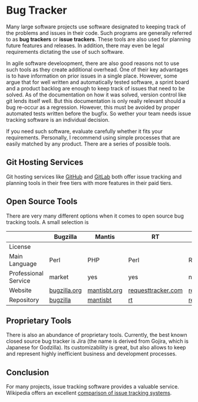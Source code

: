 # Bug Tracker

Many large software projects use software designated to keeping track of the
problems and issues in their code. Such programs are generally referred to as
**bug trackers** or **issue trackers**. These tools are also used for
planning future features and releases. In addition, there may
even be legal requirements dictating the use of such software.

In agile software develoopment, there are also good reasons not to use
such tools as they create additional overhead. One of their key advantages
is to have information on prior issues in a single place. However,
some argue that for well written and automatically tested software,
a sprint board and a product backlog are enough to keep track of issues that
need to be solved. As of the documentation on how it was solved, version
control like git lends itself well. But this documentation is only really
relevant should a bug re-occur as a regression. However, this must be
avoided by proper automated tests written before the bugfix. So wether your
team needs issue tracking software is an individual decision.

If you need such software, evaluate carefully whether it fits your
requirements. Personally, I recommend using simple processes that are
easily matched by any product. There are a series of possible tools.


## Git Hosting Services
Git hosting services like [GitHub](https://github.com/) and
[GitLab](https://gitlab.com/) both offer issue tracking and
planning tools in their free tiers with more features in their paid tiers.


## Open Source Tools
There are very many different options when it comes to open source bug
tracking tools. A small selection is

|                      | Bugzilla | Mantis |       RT | Redmine |
| -------------------- | -------- | ------ | -------- | ------- |
| License              |
| Main Language        |     Perl |    PHP |     Perl |    Ruby |
| Professional Service |   market |    yes |      yes |      no |
| Website              | [bugzilla.org][bugzilla] | [mantisbt.org][mantis] | [requesttracker.com][rt] | [redmine.org][redmine] |
| Repository           | [bugzilla][bugzilla-repo] | [mantisbt][mantis-repo] |  [rt][rt-repo] | [redmine][redmine-repo] |


[bugzilla]: https://www.bugzilla.org/ "Bugzilla"
[bugzilla-repo]: https://github.com/bugzilla/bugzilla "Bugzilla repo"
[mantis]: https://mantisbt.org/ "MantisBT"
[mantis-repo]: https://github.com/mantisbt/mantisbt "MantisBT repo"
[rt]: https://requesttracker.com/ "Request Tracker"
[rt-repo]: https://github.com/bestpractical/rt "RT repo"
[redmine]: https://www.redmine.org/ "Redmine"
[redmine-repo]: https://github.com/redmine/redmine "Redmine repo"


## Proprietary Tools
There is also an abundance of proprietary tools. Currently, the best known
closed source bug tracker is
Jira (the name is derived from Gojira, which is Japanese for Godzilla).
Its customizability is great, but also allows to keep and represent highly
inefficient business and development processes.


## Conclusion
For many projects, issue tracking software provides a valuable service.
Wikipedia offers an excellent
[comparison of issue tracking systems][comparison].

[comparison]: https://en.wikipedia.org/wiki/Comparison_of_issue-tracking_systems
